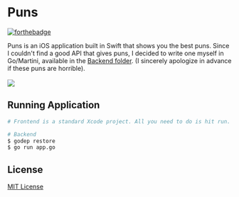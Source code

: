 Puns
====
[![forthebadge](http://forthebadge.com/badges/built-with-love.svg)](http://forthebadge.com)

Puns is an iOS application built in Swift that shows you the best puns. Since I couldn't find a good API that gives puns, I decided to write one myself in Go/Martini, available in the [Backend folder](Backend). (I sincerely apologize in advance if these puns are horrible).<br><br>
<img src="http://i.imgur.com/7XkZpqD.jpg">
## Running Application
```sh
# Frontend is a standard Xcode project. All you need to do is hit run.

# Backend
$ godep restore
$ go run app.go
```

## License
[MIT License](LICENSE)
